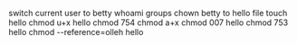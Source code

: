 switch current user to betty
whoami
groups
chown betty to hello file
touch hello
chmod u+x hello
chmod 754
chmod a+x
chmod 007 hello
chmod 753 hello
chmod --reference=olleh hello
